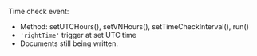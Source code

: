 Time check event:
 - Method: setUTCHours(), setVNHours(), setTimeCheckInterval(), run()
 - ```'rightTime'``` trigger at set UTC time
 - Documents still being written.